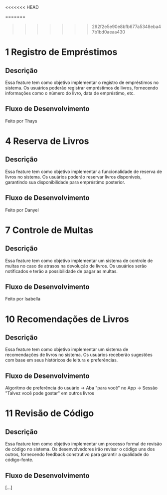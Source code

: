 <<<<<<< HEAD

=======
>>>>>>> 292f2e5e90e8bfb677a5348eba47b1bd0aeaa430
# 1 Registro de Empréstimos

## Descrição
Essa feature tem como objetivo implementar o registro de empréstimos no sistema. Os usuários poderão registrar empréstimos de livros, fornecendo informações como o número do livro, data de empréstimo, etc.

## Fluxo de Desenvolvimento

Feito por Thays

# 4 Reserva de Livros

## Descrição
Essa feature tem como objetivo implementar a funcionalidade de reserva de livros no sistema. Os usuários poderão reservar livros disponíveis, garantindo sua disponibilidade para empréstimo posterior.

## Fluxo de Desenvolvimento

Feito por Danyel

# 7 Controle de Multas

## Descrição
Essa feature tem como objetivo implementar um sistema de controle de multas no caso de atrasos na devolução de livros. Os usuários serão notificados e terão a possibilidade de pagar as multas.

## Fluxo de Desenvolvimento
Feito por Isabella

# 10 Recomendações de Livros

## Descrição
Essa feature tem como objetivo implementar um sistema de recomendações de livros no sistema. Os usuários receberão sugestões com base em seus históricos de leitura e preferências.

## Fluxo de Desenvolvimento
Algoritmo de preferência do usuário -> Aba "para você" no App -> Sessão "Talvez você pode gostar" em outros livros

# 11 Revisão de Código

## Descrição
Essa feature tem como objetivo implementar um processo formal de revisão de código no sistema. Os desenvolvedores irão revisar o código uns dos outros, fornecendo feedback construtivo para garantir a qualidade do código-fonte.

## Fluxo de Desenvolvimento
[...]




